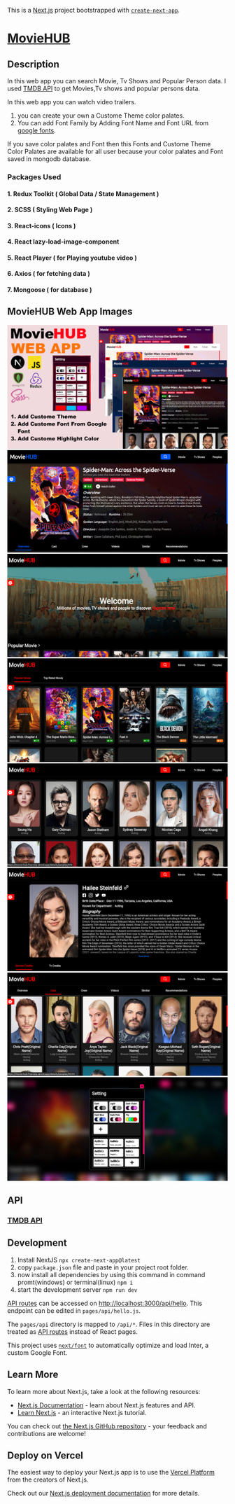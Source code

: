 This is a [Next.js](https://nextjs.org/) project bootstrapped with [`create-next-app`](https://github.com/vercel/next.js/tree/canary/packages/create-next-app).

# [MovieHUB](https://movie-hub-git-main-nightdevilpt.vercel.app/)

## Description
In this web app you can search Movie, Tv Shows and Popular Person data. I used [TMDB API](https://www.themoviedb.org/) to get Movies,Tv shows and popular persons data.

In this web app you can watch video trailers.

1. you can create your own a Custome Theme color palates.
2. You can add Font Family by Adding Font Name and Font URL from [google fonts](https://fonts.google.com/).

If you save color palates and Font then this Fonts and Custome Theme Color Palates are available for all user because your color palates and Font saved in mongodb database.


### Packages Used

#### 1. Redux Toolkit ( Global Data / State Management )
#### 2. SCSS ( Styling Web Page )
#### 3. React-icons ( Icons )
#### 4. React lazy-load-image-component
#### 5. React Player ( for Playing youtube video )
#### 6. Axios ( for fetching data )
#### 7. Mongoose ( for database )

## MovieHUB Web App Images
![Screenshot from 2023-06-09 18-52-24](/public/thumbnails.png)
![Screenshot from 2023-06-09 18-52-24](/public/1.png)
![Screenshot from 2023-06-09 18-52-24](/public/2.png)
![Screenshot from 2023-06-09 18-52-24](/public/3.png)
![Screenshot from 2023-06-09 18-52-24](/public/4.png)
![Screenshot from 2023-06-09 18-52-24](/public/5.png)
![Screenshot from 2023-06-09 18-52-24](/public/6.png)
![Screenshot from 2023-06-09 18-52-24](/public/7.png)


## API

### [TMDB API](https://www.themoviedb.org/)

## Development

1. Install NextJS ```npx create-next-app@latest```
2. copy ```package.json``` file and paste in your project root folder.
3. now install all dependencies by using this command in command promt(windows) or terminal(linux) ```npm i```
4. start the development server ```npm run dev```


[API routes](https://nextjs.org/docs/api-routes/introduction) can be accessed on [http://localhost:3000/api/hello](http://localhost:3000/api/hello). This endpoint can be edited in `pages/api/hello.js`.

The `pages/api` directory is mapped to `/api/*`. Files in this directory are treated as [API routes](https://nextjs.org/docs/api-routes/introduction) instead of React pages.

This project uses [`next/font`](https://nextjs.org/docs/basic-features/font-optimization) to automatically optimize and load Inter, a custom Google Font.

## Learn More

To learn more about Next.js, take a look at the following resources:

- [Next.js Documentation](https://nextjs.org/docs) - learn about Next.js features and API.
- [Learn Next.js](https://nextjs.org/learn) - an interactive Next.js tutorial.

You can check out [the Next.js GitHub repository](https://github.com/vercel/next.js/) - your feedback and contributions are welcome!

## Deploy on Vercel

The easiest way to deploy your Next.js app is to use the [Vercel Platform](https://vercel.com/new?utm_medium=default-template&filter=next.js&utm_source=create-next-app&utm_campaign=create-next-app-readme) from the creators of Next.js.

Check out our [Next.js deployment documentation](https://nextjs.org/docs/deployment) for more details.
